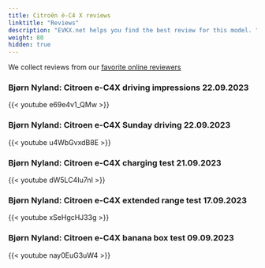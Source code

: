 ```yaml
---
title: Citroën ë-C4 X reviews
linktitle: "Reviews"
description: "EVKX.net helps you find the best review for this model. "
weight: 80
hidden: true
---
```

<object type="image/svg+xml" data="../modelnavigation.svg"></object>
We collect reviews from our [favorite online reviewers](/guides/evreviewers/)

### Bjørn Nyland: Citroen e-C4X driving impressions 22.09.2023

{{< youtube e69e4v1_QMw >}}

### Bjørn Nyland: Citroen e-C4X Sunday driving 22.09.2023

{{< youtube u4WbGvxdB8E >}}

### Bjørn Nyland: Citroen e-C4X charging test 21.09.2023

{{< youtube dW5LC4Iu7nI >}}

### Bjørn Nyland: Citroen e-C4X extended range test 17.09.2023

{{< youtube xSeHgcHJ33g >}}

### Bjørn Nyland: Citroen e-C4X banana box test 09.09.2023

{{< youtube nay0EuG3uW4 >}}

